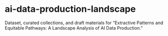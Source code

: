 # ai-data-production-landscape
Dataset, curated collections, and draft materials for “Extractive Patterns and Equitable Pathways: A Landscape Analysis of AI Data Production.”
